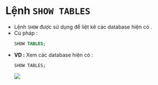 # Lệnh `SHOW TABLES`
- Lệnh `SHOW` được sử dụng để liệt kê các database hiện có .
- Cú pháp :
    ```sql
    SHOW TABLES;
    ```
- **VD :** Xem các database hiện có :
    ```
    SHOW TABLES;
    ```
    <img src=https://i.imgur.com/5j7IFvW.png>
